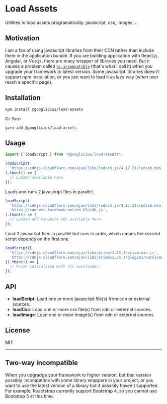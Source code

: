 # Load Assets

Utilities to load assets programatically: javascript, css, images,...

## Motivation

I am a fan of using javascript libraries from their CDN rather than include them in the application bundle. If you are building application with React.js, Angular, or Vue.js, there are many wrapper of libraries you need. But it causes a problem called [`bi-incompatible`](#two-way-incompatible) (that's what I call it) when you upgrade your framework to latest version. Some javascript libraries doesn't support npm installation, or you just want to load it as lazy way (when user reach a specific page).

## Installation

```
npm install @googlicius/load-assets
```

Or Yarn

```
yarn add @googlicius/load-assets
```

## Usage

```javascript
import { loadScript } from '@googlicius/load-assets';

loadScript(
  'https://cdnjs.cloudflare.com/ajax/libs/lodash.js/4.17.21/lodash.min.js',
).then(() => {
  // Lodash available here.
});
```

Loads and runs 2 javascript files in parallel.

```javascript
loadScript(
  'https://cdnjs.cloudflare.com/ajax/libs/lodash.js/4.17.21/lodash.min.js',
  'https://connect.facebook.net/en_US/sdk.js',
).then(() => {
  // Lodash and Facebook SDK available here.
});
```

Load 2 javascript files in parallel but runs in order,
which means the second script depends on the first one.

```javascript
loadScript([
  'https://cdnjs.cloudflare.com/ajax/libs/prism/1.24.1/prism.min.js',
  'https://cdnjs.cloudflare.com/ajax/libs/prism/1.24.1/plugins/autoloader/prism-autoloader.min.js',
]).then(() => {
  // Prism initialized with its autoloader.
});
```

## API

- **loadScript**: Load one or more javascript file(s) from cdn or external sources.
- **loadCss**: Load one or more css file(s) from cdn or external sources.
- **loadImage**: Load one or more image(s) from cdn or external sources.

## License

MIT

---

## Two-way incompatible

When you upgradge your framework to higher version, but that version possibly incompatible with some library wrappers in your project, or you want to use the latest version of a library but it possibly haven't supported. For example, Reactstrap currently support Bootstrap 4, so you cannot use Bootstrap 5 at this time.
